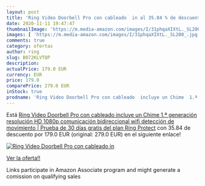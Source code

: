 ```yaml
---
layout: post
title: 'Ring Video Doorbell Pro con cableado  in al 35.84 % de descuento'
date: 2020-11-11 19:47:47
thumbnailImage: 'https://m.media-amazon.com/images/I/31phqaXIXtL._SL200_.jpg'
images: [ 'https://m.media-amazon.com/images/I/31phqaXIXtL._SL200_.jpg' ]
comments: true
category: ofertas
author: ring
slug: B072KLVTQP
description:
actualPrice: 179.0 EUR
currency: EUR
price: 179.0
comparePrice: 279.0 EUR
inStock: true
prodname: 'Ring Video Doorbell Pro con cableado  incluye un Chime  1.ª generación   resolución HD 1080p  comunicación bidireccional  wifi  detección de movimiento | Prueba de 30 días gratis del plan Ring Protect'
---
```


Está [Ring Video Doorbell Pro con cableado  incluye un Chime  1.ª generación   resolución HD 1080p  comunicación bidireccional  wifi  detección de movimiento | Prueba de 30 días gratis del plan Ring Protect](https://www.amazon.es/dp/B072KLVTQP/?tag=tolees-21) con 35.84 de descuento por 179.0 EUR (original: 279.0 EUR) en el siguiente enlace!

[![Ring Video Doorbell Pro con cableado  in](https://m.media-amazon.com/images/I/31phqaXIXtL._SL200_.jpg)](https://www.amazon.es/dp/B072KLVTQP/?tag=tolees-21)

[Ver la oferta!!](https://www.amazon.es/dp/B072KLVTQP/?tag=tolees-21)

Links participate in Amazon Associate program and might generate a comission on qualifying sales


